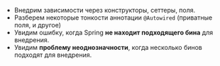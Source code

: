 * Внедрим зависимости через конструкторы, сеттеры, поля.
* Разберем некоторые тонкости аннотации `@Autowired` (приватные поля, и другое)
* Увидим ошибку, когда Spring **не находит подходящего бина** для внедрения.
* Увидим **проблему неоднозначности**, когда несколько бинов подходят для внедрения.